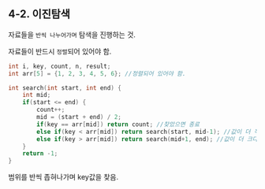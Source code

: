 ## 4-2. 이진탐색



자료들을 `반씩 나누어가며` 탐색을 진행하는 것.

자료들이 반드시 `정렬`되어 있어야 함.

```c
int i, key, count, n, result;
int arr[5] = {1, 2, 3, 4, 5, 6}; //정렬되어 있어야 함.

int search(int start, int end) {
	int mid;
	if(start <= end) {
		count++;
		mid = (start + end) / 2;
		if(key == arr[mid]) return count; //찾았으면 종료
		else if(key < arr[mid]) return search(start, mid-1); //값이 더 작다면 앞으로 이동
		else if(key > arr[mid]) return search(mid+1, end); //값이 더 크다면 뒤로 이동
	}
	return -1;
}
```

범위를 반씩 좁혀나가며 key값을 찾음.
